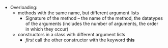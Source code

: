 - Overloading: 
    - methods with the same name, but different argument lists
        - Signature of the method – the name of the method, the datatypes of the arguments (includes the number of arguments, the order in which they occur)
    - constructors in a class with different argument lists
        - *first* call the other constructor with the keyword **this**

